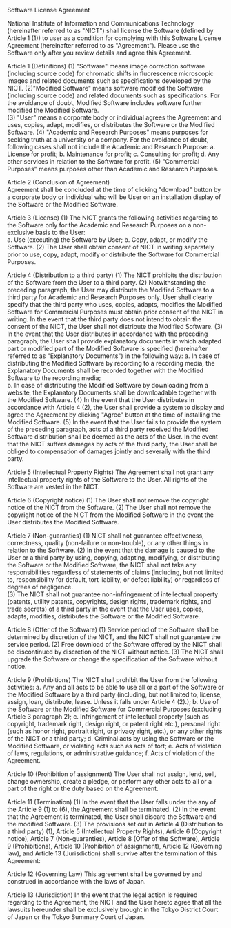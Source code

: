Software License Agreement

National Institute of Information and Communications Technology (hereinafter referred to as "NICT") shall license the Software (defined by Article 1 (1)) to user as a condition for complying with this Software License Agreement (hereinafter referred to as "Agreement"). Please use the Software only after you review details and agree this Agreement.

Article 1 (Definitions)
(1) "Software" means image correction software (including source code) for chromatic shifts in fluorescence microscopic images and related documents such as specifications developed by the NICT.
(2)"Modified Software" means software modified the Software (including source code) and related documents such as specifications. For the avoidance of doubt, Modified Software includes software further modified the Modified Software.  
(3) "User" means a corporate body or individual agrees the Agreement and uses, copies, adapt, modifies, or distributes the Software or the Modified Software.
(4) "Academic and Research Purposes" means purposes for seeking truth at a university or a company. For the avoidance of doubt, following cases shall not include the Academic and Research Purpose:
	a. License for profit;
	b. Maintenance for profit;
	c. Consulting for profit;
	d. Any other services in relation to the Software for profit.
(5) "Commercial Purposes" means purposes other than Academic and Research Purposes.

Article 2 (Conclusion of Agreement)    
Agreement shall be concluded at the time of clicking "download" button by a corporate body or individual who will be User on an installation display of the Software or the Modified Software.

Article 3 (License)
(1) The NICT grants the following activities regarding to the Software only for the Academic and Research Purposes on a non-exclusive basis to the User:   
	a. Use (executing) the Software by User;
	b. Copy, adapt, or modify the Software.
(2) The User shall obtain consent of NICT in writing separately prior to use, copy, adapt, modify or distribute the Software for Commercial Purposes.

Article 4 (Distribution to a third party)
(1) The NICT prohibits the distribution of the Software from the User to a third party. 
(2) Notwithstanding the preceding paragraph, the User may distribute the Modified Software to a third party for Academic and Research Purposes only. User shall clearly specify that the third party who uses, copies, adapts, modifies the Modified Software for Commercial Purposes must obtain prior consent of the NICT in writing. In the event that the third party does not intend to obtain the consent of the NICT, the User shall not distribute the Modified Software.
(3) In the event that the User distributes in accordance with the preceding paragraph, the User shall provide explanatory documents in which adapted part or modified part of the Modified Software is specified (hereinafter referred to as "Explanatory Documents") in the following way:
a. In case of distributing the Modified Software by recording to a recording media, the Explanatory Documents shall be recorded together with the Modified Software to the recording media;  
b. In case of distributing the Modified Software by downloading from a website, the Explanatory Documents shall be downloadable together with the Modified Software.
(4) In the event that the User distributes in accordance with Article 4 (2), the User shall provide a system to display and agree the Agreement by clicking "Agree" button at the time of installing the Modified Software.
(5) In the event that the User fails to provide the system of the preceding paragraph, acts of a third party received the Modified Software distribution shall be deemed as the acts of the User. In the event that the NICT suffers damages by acts of the third party, the User shall be obliged to compensation of damages jointly and severally with the third party.         

Article 5 (Intellectual Property Rights)
The Agreement shall not grant any intellectual property rights of the Software to the User. All rights of the Software are vested in the NICT.

Article 6 (Copyright notice)
(1) The User shall not remove the copyright notice of the NICT from the Software.
(2) The User shall not remove the copyright notice of the NICT from the Modified Software in the event the User distributes the Modified Software.

Article 7 (Non-guaranties)
(1) NICT shall not guarantee effectiveness, correctness, quality (non-failure or non-trouble), or any other things in relation to the Software.
(2) In the event that the damage is caused to the User or a third party by using, copying, adapting, modifying, or distributing the Software or the Modified Software, the NICT shall not take any responsibilities regardless of statements of claims (including, but not limited to, responsibility for default, tort liability, or defect liability) or regardless of degrees of negligence.    
(3) The NICT shall not guarantee non-infringement of intellectual property (patents, utility patents, copyrights, design rights, trademark rights, and trade secrets) of a third party in the event that the User uses, copies, adapts, modifies, distributes the Software or the Modified Software.

Article 8 (Offer of the Software)
(1) Service period of the Software shall be determined by discretion of the NICT, and the NICT shall not guarantee the service period.
(2) Free download of the Software offered by the NICT shall be discontinued by discretion of the NICT without notice.
(3) The NICT shall upgrade the Software or change the specification of the Software without notice.

Article 9 (Prohibitions)
The NICT shall prohibit the User from the following activities:
a. Any and all acts to be able to use all or a part of the Software or the Modified Software by a third party (including, but not limited to, license, assign, loan, distribute, lease. Unless it falls under Article 4 (2).);
b. Use of the Software or the Modified Software for Commercial Purposes (excluding Article 3 paragraph 2);
     c. Infringement of intellectual property (such as copyright, trademark right, design right, or patent right etc.), personal right (such as honor right, portrait right, or privacy right, etc.), or any other rights of the NICT or a third party;
     d. Criminal acts by using the Software or the Modified Software, or violating acts such as acts of tort;
     e. Acts of violation of laws, regulations, or administrative guidance;
     f. Acts of violation of the Agreement.

Article 10 (Prohibition of assignment)
The User shall not assign, lend, sell, change ownership, create a pledge, or perform any other acts to all or a part of the right or the duty based on the Agreement.

Article 11 (Termination)
(1) In the event that the User falls under the any of the Article 9 (1) to (6), the Agreement shall be terminated.
(2) In the event that the Agreement is terminated, the User shall discard the Software and the modified Software.
(3) The provisions set out in Article 4 (Distribution to a third party) (1), Article 5 (Intellectual Property Rights), Article 6 (Copyright notice), Article 7 (Non-guaranties), Article 8 (Offer of the Software), Article 9 (Prohibitions), Article 10 (Prohibition of assignment), Article 12 (Governing law), and Article 13 (Jurisdiction) shall survive after the termination of this Agreement:

Article 12 (Governing Law)
This agreement shall be governed by and construed in accordance with the laws of Japan.

Article 13 (Jurisdiction)
In the event that the legal action is required regarding to the Agreement, the NICT and the User hereto agree that all the lawsuits hereunder shall be exclusively brought in the Tokyo District Court of Japan or the Tokyo Summary Court of Japan.


